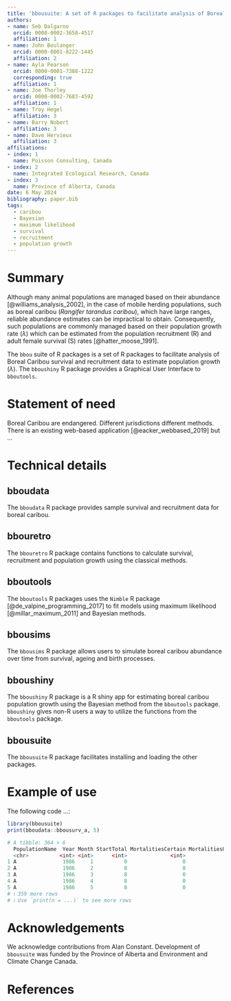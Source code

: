 ```yaml
---
title: 'bbousuite: A set of R packages to facilitate analysis of Boreal Caribou survival and recruitment data'
authors:
- name: Seb Dalgarno
  orcid: 0000-0002-3658-4517
  affiliation: 1
- name: John Boulanger
  orcid: 0000-0001-8222-1445
  affiliation: 2
- name: Ayla Pearson
  orcid: 0000-0001-7388-1222
  corresponding: true
  affiliation: 1
- name: Joe Thorley
  orcid: 0000-0002-7683-4592
  affiliation: 1
- name: Troy Hegel  
  affiliation: 3
- name: Barry Nobert
  affiliation: 3
- name: Dave Hervieux
  affiliation: 3
affiliations:
- index: 1
  name: Poisson Consulting, Canada
- index: 2
  name: Integrated Ecological Research, Canada
- index: 3
  name: Province of Alberta, Canada
date: 6 May 2024
bibliography: paper.bib
tags:
  - caribou
  - Bayesian
  - maximum likelihood
  - survival
  - recruitment
  - population growth
---
```


# Summary

Although many animal populations are managed based on their abundance [@williams_analysis_2002], in the case of mobile herding populations, such as boreal caribou (*Rangifer tarandus caribou*), which have large ranges, reliable abundance estimates can be impractical to obtain. 
Consequently, such populations are commonly managed based on their population growth rate ($\lambda$) which can be estimated from the population recruitment (R) and adult female survival (S) rates [@hatter_moose_1991]. 

The `bbou` suite of R packages is a set of R packages to facilitate analysis of Boreal Caribou survival and recruitment data to estimate population growth ($\lambda$).
The `bboushiny` R package provides a Graphical User Interface to `bboutools`.

# Statement of need

Boreal Caribou are endangered.
Different jurisdictions different methods.
There is an existing web-based application [@eacker_webbased_2019] but ...

# Technical details

## bboudata

The `bboudata` R package provides sample survival and recruitment data for boreal caribou.

## bbouretro

The `bbouretro` R package contains functions to calculate survival, recruitment and population growth using the classical methods.

## bboutools

The `bboutools` R packages uses the `Nimble` R package [@de_valpine_programming_2017] to fit models using maximum likelihood [@millar_maximum_2011] and Bayesian methods.

## bbousims

The `bbousims` R package allows users to simulate boreal caribou abundance over time from survival, ageing and birth processes. 

## bboushiny

The `bboushiny` R package is a R shiny app for estimating boreal caribou population growth using the Bayesian method from the `bboutools` package. 
`bboushiny` gives non-R users a way to utilize the functions from the `bboutools` package. 

## bbousuite

The `bbousuite` R package facilitates installing and loading the other packages.

# Example of use

The following code ...:

```r
library(bbousuite)
print(bboudata::bbousurv_a, 5)
```

```r
# A tibble: 364 × 6
  PopulationName  Year Month StartTotal MortalitiesCertain MortalitiesUncertain
  <chr>          <int> <int>      <int>              <int>                <int>
1 A               1986     1          0                  0                    0
2 A               1986     2          8                  0                    0
3 A               1986     3          8                  0                    0
4 A               1986     4          8                  0                    0
5 A               1986     5          8                  0                    0
# ℹ 359 more rows
# ℹ Use `print(n = ...)` to see more rows
```

# Acknowledgements

We acknowledge contributions from Alan Constant.
Development of `bbousuite` was funded by the Province of Alberta and Environment and Climate Change Canada.

# References
